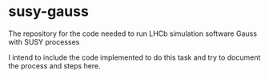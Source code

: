# susy-gauss
The repository for the code needed to run LHCb simulation software Gauss with SUSY processes

I intend to include the code implemented to do this task and try to document the process and steps here. 
